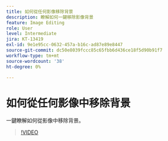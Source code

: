 ```yaml
---
title: 如何從任何影像移除背景
description: 瞭解如何一鍵移除影像背景
feature: Image Editing
role: User
level: Intermediate
jira: KT-13419
exl-id: 9e1e95cc-0632-457a-b16c-ad87e89e8447
source-git-commit: dc50e8039fccc85c65fbb6d436ce18f5d90b91f7
workflow-type: tm+mt
source-wordcount: '38'
ht-degree: 0%

---
```


# 如何從任何影像中移除背景

一鍵瞭解如何從影像中移除背景。

>[!VIDEO](https://video.tv.adobe.com/v/3420220?quality=12&learn=on&hidetitle=true)
